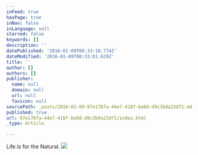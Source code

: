 ```yaml
---
inFeed: true
hasPage: true
inNav: false
inLanguage: null
starred: false
keywords: []
description: ''
datePublished: '2016-01-09T08:33:10.774Z'
dateModified: '2016-01-09T08:33:01.629Z'
title: ''
author: []
authors: []
publisher:
  name: null
  domain: null
  url: null
  favicon: null
sourcePath: _posts/2016-01-09-97e176fa-44e7-418f-be0d-d9c3b0a23d71.md
published: true
url: 97e176fa-44e7-418f-be0d-d9c3b0a23d71/index.html
_type: Article

---
```

Life is for the Natural.
![](https://the-grid-user-content.s3-us-west-2.amazonaws.com/6e3d3122-9157-4273-8ecd-13378378dd2a.jpg)